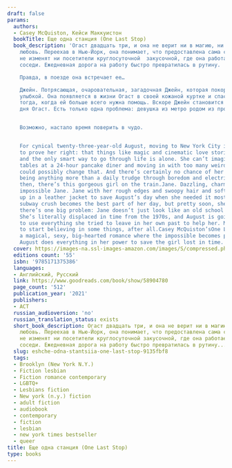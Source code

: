 ```yaml
---
draft: false
params:
  authors:
  - Casey McQuiston, Кейси Маккуистон
  bookTitle: Еще одна станция (One Last Stop)
  book_description: 'Огаст двадцать три, и она не верит ни в магию, ни в настоящую
    любовь. Переехав в Нью-Йорк, она понимает, что предоставлена сама себе. И этого
    не изменят ни посетители круглосуточной  закусочной, где она работает, ни странные
    соседи. Ежедневная дорога на работу быстро превратилась в рутину.

    Правда, в поезде она встречает ее…

    Джейн. Потрясающая, очаровательная, загадочная Джейн, которая покоряет ее одной
    улыбкой. Она появляется в жизни Огаст в своей кожаной куртке и спасает ее именно
    тогда, когда ей больше всего нужна помощь. Вскоре Джейн становится лучшей частью
    дня Огаст. Есть только одна проблема: девушка из метро родом из прошлого.


    Возможно, настало время поверить в чудо.


    For cynical twenty-three-year-old August, moving to New York City is supposed
    to prove her right: that things like magic and cinematic love stories don’t exist,
    and the only smart way to go through life is alone. She can’t imagine how waiting
    tables at a 24-hour pancake diner and moving in with too many weird roommates
    could possibly change that. And there’s certainly no chance of her subway commute
    being anything more than a daily trudge through boredom and electrical failures.But
    then, there’s this gorgeous girl on the train.Jane. Dazzling, charming, mysterious,
    impossible Jane. Jane with her rough edges and swoopy hair and soft smile, showing
    up in a leather jacket to save August’s day when she needed it most. August’s
    subway crush becomes the best part of her day, but pretty soon, she discovers
    there’s one big problem: Jane doesn’t just look like an old school punk rocker.
    She’s literally displaced in time from the 1970s, and August is going to have
    to use everything she tried to leave in her own past to help her. Maybe it’s time
    to start believing in some things, after all.Casey McQuiston’sOne Last Stopis
    a magical, sexy, big-hearted romance where the impossible becomes possible as
    August does everything in her power to save the girl lost in time.'
  cover: https://images-na.ssl-images-amazon.com/images/S/compressed.photo.goodreads.com/books/1632060023i/58904780.jpg
  editions count: '55'
  isbn: '9785171375386'
  languages:
  - Английский, Русский
  link: https://www.goodreads.com/book/show/58904780
  page_count: '512'
  publication_year: '2021'
  publishers:
  - АСТ
  russian_audioversion: 'no'
  russian_translation_status: exists
  short_book_description: Огаст двадцать три, и она не верит ни в магию, ни в настоящую
    любовь. Переехав в Нью-Йорк, она понимает, что предоставлена сама себе. И этого
    не изменят ни посетители круглосуточной закусочной, где она работает, ни странные
    соседи. Ежедневная дорога на работу быстро превратилась в рутину...
  slug: eshche-odna-stantsiia-one-last-stop-9135fbf8
  tags:
  - Brooklyn (New York N.Y.)
  - Fiction lesbian
  - Fiction romance contemporary
  - LGBTQ+
  - Lesbians fiction
  - New york (n.y.) fiction
  - adult fiction
  - audiobook
  - contemporary
  - fiction
  - lesbian
  - new york times bestseller
  - queer
title: Еще одна станция (One Last Stop)
type: books
---
```

